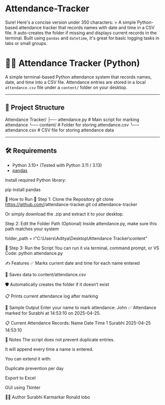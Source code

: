 # Attendance-Tracker
Sure! Here's a concise version under 350 characters:  > A simple Python-based attendance tracker that records names with date and time in a CSV file. It auto-creates the folder if missing and displays current records in the terminal. Built using `pandas` and `datetime`, it's great for basic logging tasks in labs or small groups.

# 🧑‍💻 Attendance Tracker (Python)

A simple terminal-based Python attendance system that records names, date, and time into a CSV file. Attendance entries are stored in a local `attendance.csv` file under a `content/` folder on your desktop.

---

## 📂 Project Structure
Attendance Tracker/
├── attendance.py        # Main script for marking attendance
└── content/             # Folder for storing attendance.csv
    └── attendance.csv   # CSV file for storing attendance data


---

## 🛠 Requirements

- Python 3.10+ (Tested with Python 3.11 / 3.13)
- [pandas](https://pypi.org/project/pandas/)

Install required Python library:

pip install pandas



🚀 How to Run
🔹 Step 1: Clone the Repository
git clone https://github.com/<your-username>/attendance-tracker.git
cd attendance-tracker


Or simply download the .zip and extract it to your desktop.

Step 2: Edit the Folder Path (Optional)
Inside attendance.py, make sure this path matches your system

folder_path = r"C:\Users\Aditya\Desktop\Attendance Tracker\content"

🔹 Step 3: Run the Script
You can run it via terminal, command prompt, or VS Code:
python attendance.py


✍️ Features
✅ Marks current date and time for each name entered

💾 Saves data to content/attendance.csv

🛡️ Automatically creates the folder if it doesn’t exist

📋 Prints current attendance log after marking



📸 Sample Output
Enter your name to mark attendance: John
✅ Attendance marked for Surabhi at 14:53:10 on 2025-04-25.

📋 Current Attendance Records:
    Name        Date      Time
1   Surabhi   2025-04-25   14:53:10

📌 Notes
The script does not prevent duplicate entries.

It will append every time a name is entered.

You can extend it with:

Duplicate prevention per day

Export to Excel

GUI using Tkinter


🧑‍💼 Author
Surabhi Karmarkar
Ronald lobo














